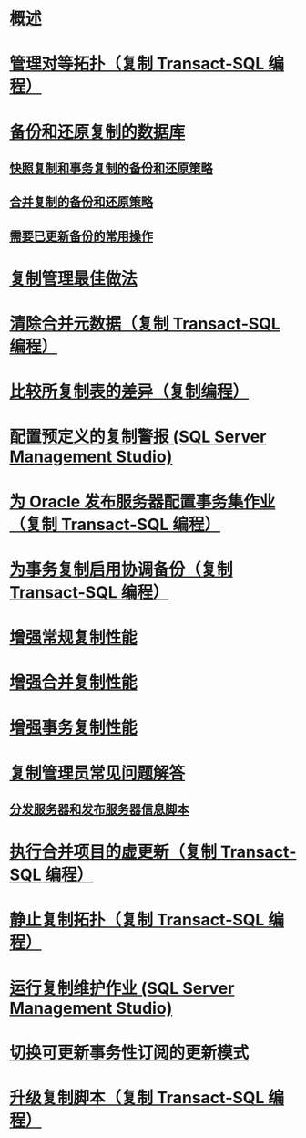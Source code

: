 # [概述](administration-replication.md)  
# [管理对等拓扑（复制 Transact-SQL 编程）](administer-a-peer-to-peer-topology-replication-transact-sql-programming.md)  
# [备份和还原复制的数据库](back-up-and-restore-replicated-databases.md)  
## [快照复制和事务复制的备份和还原策略](strategies-for-backing-up-and-restoring-snapshot-and-transactional-replication.md)  
## [合并复制的备份和还原策略](strategies-for-backing-up-and-restoring-merge-replication.md)  
## [需要已更新备份的常用操作](common-actions-requiring-an-updated-backup.md)  
# [复制管理最佳做法](best-practices-for-replication-administration.md)  
# [清除合并元数据（复制 Transact-SQL 编程）](clean-up-merge-metadata-replication-transact-sql-programming.md)  
# [比较所复制表的差异（复制编程）](compare-replicated-tables-for-differences-replication-programming.md)  
# [配置预定义的复制警报 (SQL Server Management Studio)](configure-predefined-replication-alerts-sql-server-management-studio.md)  
# [为 Oracle 发布服务器配置事务集作业（复制 Transact-SQL 编程）](configure-the-transaction-set-job-for-an-oracle-publisher.md)  
# [为事务复制启用协调备份（复制 Transact-SQL 编程）](enable-coordinated-backups-for-transactional-replication.md)  
# [增强常规复制性能](enhance-general-replication-performance.md)  
# [增强合并复制性能](enhance-merge-replication-performance.md)  
# [增强事务复制性能](enhance-transactional-replication-performance.md)  
# [复制管理员常见问题解答](frequently-asked-questions-for-replication-administrators.md)  
## [分发服务器和发布服务器信息脚本](distributor-and-publisher-information-script.md)  
# [执行合并项目的虚更新（复制 Transact-SQL 编程）](perform-a-dummy-update-for-a-merge-article-replication-transact-sql-programming.md)  
# [静止复制拓扑（复制 Transact-SQL 编程）](quiesce-a-replication-topology-replication-transact-sql-programming.md)  
# [运行复制维护作业 (SQL Server Management Studio)](run-replication-maintenance-jobs-sql-server-management-studio.md)  
# [切换可更新事务性订阅的更新模式](switch-between-update-modes-for-an-updatable-transactional-subscription.md)  
# [升级复制脚本（复制 Transact-SQL 编程）](upgrade-replication-scripts-replication-transact-sql-programming.md)  

